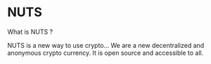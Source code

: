 # NUTS

What is NUTS ?

NUTS is a new way to use crypto...
We are a new decentralized and anonymous crypto currency. It is open source and accessible to all. 
